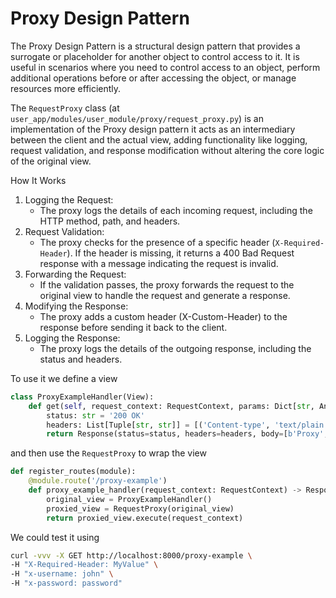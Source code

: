 # Proxy Design Pattern

The Proxy Design Pattern is a structural design pattern that provides a surrogate or placeholder for another 
object to control access to it. 
It is useful in scenarios where you need to control access to an object, perform additional operations before
or after accessing the object, or manage resources more efficiently.

The `RequestProxy` class (at `user_app/modules/user_module/proxy/request_proxy.py`) is an implementation
of the Proxy design pattern it acts as an intermediary between the client and the actual view, adding
functionality like logging, request validation, and response modification without altering the core logic
of the original view.

How It Works
1. Logging the Request:
   - The proxy logs the details of each incoming request, including the HTTP method, path, and headers.
2. Request Validation:
   - The proxy checks for the presence of a specific header (`X-Required-Header`). If the header is missing, 
      it returns a 400 Bad Request response with a message indicating the request is invalid.
3. Forwarding the Request:
   - If the validation passes, the proxy forwards the request to the original view to handle the request 
     and generate a response.
4. Modifying the Response:
   - The proxy adds a custom header (X-Custom-Header) to the response before sending it back to the client.
5. Logging the Response:
   - The proxy logs the details of the outgoing response, including the status and headers.

To use it we define a view
```python
class ProxyExampleHandler(View):
    def get(self, request_context: RequestContext, params: Dict[str, Any] = None) -> Response:
        status: str = '200 OK'
        headers: List[Tuple[str, str]] = [('Content-type', 'text/plain')]
        return Response(status=status, headers=headers, body=[b'Proxy', b' ', b'Example', b' ', b'Handler'])
```
and then use the `RequestProxy` to wrap the view
```python
def register_routes(module):
    @module.route('/proxy-example')
    def proxy_example_handler(request_context: RequestContext) -> Response:
        original_view = ProxyExampleHandler()
        proxied_view = RequestProxy(original_view)
        return proxied_view.execute(request_context)
```

We could test it using 
```bash
curl -vvv -X GET http://localhost:8000/proxy-example \
-H "X-Required-Header: MyValue" \
-H "x-username: john" \
-H "x-password: password"
```